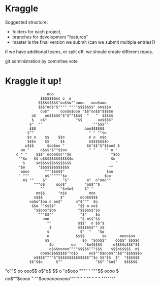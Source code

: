 # Kraggle

Suggested structure:

* folders for each project,
* branches for development "features" 
* master is the final version we submit (can we submit multiple entries?)

if we have additional teams, or split off. we should create different repos.

git administration by commitee vote

# Kraggle it up!
                       ooo
                    $$$$$$$oo o  o
                   $$$$$$$$$"oo$$o""oooo   ooo$ooo
                   $$$"oo$"$"""" """"$$$$$$$" oo$$$o
                    oo$"     ooo$o$ooo "$$"oo$$"$$$$o
                o$    oo$$$$$"$"$""$$$$  "   "  $$$$$
                $   o$"             "$$       oo$$$$"
               $"  ""                       ""$$$""
               $$$                      ooo$$$$$$
              $""                         " " ""$o
              $o o    $$    $$o           o o  o$o
              $$$o    $$     $$           $$$$$$$$o
             o$$$      $oo$oo "          $$"$$"$"$$oo$ $
           oo "     o$$$"$""$$oo          " "    "" o "
         o " "    $$$" ooooooo""$o                  "$oo
          ""$o   $$ o$$$$$$$$$$$$$o                 $o
            $     $o$$$$$$$$$$$$$$                    "
          "$o      "$$$$$$$$$$$$$                  ""
           oooo       """$$$$$"                   $oo
          " """       o$""""""$o                 $oo
            o$ ""    $"       "$"        o"  o"ooo""
                 """o$     ooo$"        "o$$""$
                    ""       "$o$o$     $" "
                  oo$$      "o$$          ooo
                 o$$$        $"       ooo$$$$$
               oo$o"$oo o oo$"      o"$"""  $o
                $$o ""$$$$"          "$$ o oo$
                 "$$oo$"$oo          "$$$$$$"$o
                   """$$""            "$"    $o
                     ooo              "$ o$$"$$
                       ""            $$$"  o $$"$
                        $            $$$$$$$"" o$
                       $              $"  "   "$o
                       o            $$$$        $o      oooo$oo
                      o$               $o  "$oo$$"    oo$$" $$$$o
                        $o        oo    "$o$$$$$     o$$$$o$$$"$$
                        o$$$ooooo""""$$$$$"""$$$    $$$o$$$$$  o$
                    ooo$o$$$$$$$""o$o     oo$""$$oo$$""$$""$$$$$$o
                 o$$$$""""$"$$$$$$$$$$$$$$""$o $$"$$  $"  "$$$$$$
               $$"$$o      $""               "$$" "$o$"   $$$$$$
"o""$ oo oo$o$$$ o$"o$    $$  o                 "$o$$ooo   """"
            " """$$ $o o o$o  $                  $$$$$$$$$oo$$""$oooo
                   "       ""$$oooooo    o ooo$o""" "  " "     "" "  "
                                   " """""""
